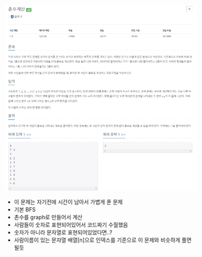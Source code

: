 ![img.png](img.png)

- 이 문제는 자기전에 시간이 남아서 가볍게 푼 문제
- 기본 BFS
- 촌수를 graph로 만들어서 계산
- 사람들이 숫자로 표현되어있어서 코드짜기 수월했음
- 숫자가 아니라 문자열로 표현되어있었다면..? 
- 사람이름이 있는 문자열 배열[n]으로  인덱스를 기준으로 이 문제와 비슷하게 풀면 될듯